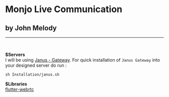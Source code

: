 # Monjo Live Communication
## by John Melody
---
<br />

<b>$Servers</b> <br/>
I will be using [Janus - Gateway](https://github.com/meetecho/janus-gateway). For quick installation of ```Janus Gateway``` into your designed server do run :

```
sh Installation/janus.sh
```

<b>$Libraries</b><br/>
[flutter-webrtc](https://github.com/flutter-webrtc/flutter-webrtc)